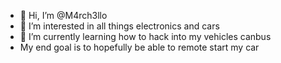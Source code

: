 - 👋 Hi, I’m @M4rch3llo
- 👀 I’m interested in all things electronics and cars
- 🌱 I’m currently learning how to hack into my vehicles canbus
 - My end goal is to hopefully be able to remote start my car

<!---
M4rch3llo/M4rch3llo is a ✨ special ✨ repository because its `README.md` (this file) appears on your GitHub profile.
You can click the Preview link to take a look at your changes.
--->
